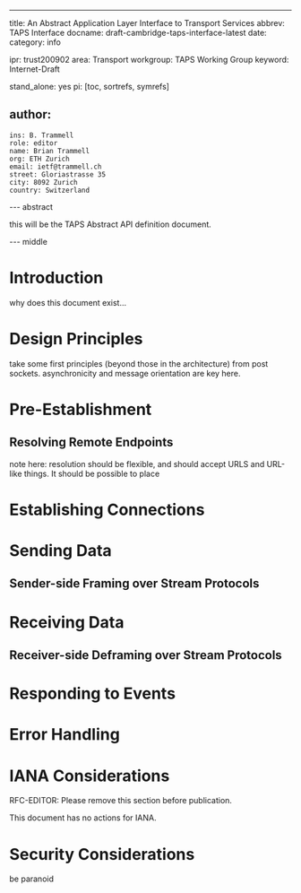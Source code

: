 ---
title: An Abstract Application Layer Interface to Transport Services
abbrev: TAPS Interface
docname: draft-cambridge-taps-interface-latest
date:
category: info

ipr: trust200902
area: Transport
workgroup: TAPS Working Group
keyword: Internet-Draft

stand_alone: yes
pi: [toc, sortrefs, symrefs]

author:
  -
    ins: B. Trammell
    role: editor
    name: Brian Trammell
    org: ETH Zurich
    email: ietf@trammell.ch
    street: Gloriastrasse 35
    city: 8092 Zurich
    country: Switzerland


--- abstract

this will be the TAPS Abstract API definition document.

--- middle

# Introduction

why does this document exist...

# Design Principles

take some first principles (beyond those in the architecture) from post sockets. asynchronicity and message orientation are key here.

# Pre-Establishment

## Resolving Remote Endpoints

note here: resolution should be flexible, and should accept URLS and URL-like
things. It should be possible to place

# Establishing Connections

# Sending Data

## Sender-side Framing over Stream Protocols

# Receiving Data

## Receiver-side Deframing over Stream Protocols

# Responding to Events

# Error Handling

# IANA Considerations

RFC-EDITOR: Please remove this section before publication.

This document has no actions for IANA.

# Security Considerations

be paranoid
